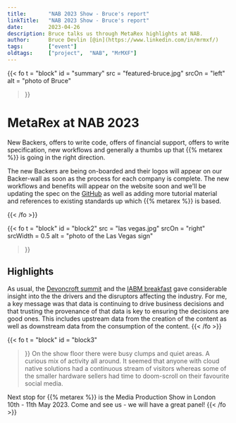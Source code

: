 ```yaml
---
title:       "NAB 2023 Show - Bruce's report"
linkTitle:   "NAB 2023 Show - Bruce's report"
date:        2023-04-26
description: Bruce talks us through MetaRex highlights at NAB.
author:      Bruce Devlin [@in](https://www.linkedin.com/in/mrmxf/)
tags:        ["event"]
oldtags:     ["project",  "NAB", "MrMXF"]
---
```


{{< fo t = "block"
  id    = "summary"
  src   = "featured-bruce.jpg"
  srcOn = "left"
  alt = "photo of Bruce"
>}}

# MetaRex at NAB 2023

New Backers, offers to write code, offers of financial support, offers to write specification, new workflows and generally a thumbs up that {{% metarex %}} is going in the right direction.

The new Backers are being on-boarded and their logos will appear on our Backer-wall as soon as the process for each company is complete. The new workflows and benefits will appear on the website soon and we'll be updating the spec on the [GitHub] as well as adding more tutorial material and references to existing standards up which {{% metarex %}} is based.

{{< /fo >}}
<!-- ####################################################################### -->
{{< fo t = "block"
  id       = "block2"
  src      = "las vegas.jpg"
  srcOn    = "right"
  srcWidth = 0.5
  alt = "photo of the Las Vegas sign"
>}}

## Highlights

As usual, the [Devoncroft summit] and the [IABM breakfast] gave considerable insight into the the drivers and the disruptors affecting the industry. For me, a key message was that data is continuing to drive business decisions and that trusting the provenance of that data is key to ensuring the decisions are good ones. This includes upstream data from the creation of the content as well as downstream data from the consumption of the content.
{{< /fo >}}

{{< fo t = "block"
    id   = "block3"
>}}
On the show floor there were busy clumps and quiet areas. A curious mix of activity all around. It seemed that anyone with cloud native solutions had a continuous stream of visitors whereas some of the smaller hardware sellers had time to doom-scroll on their favourite social media.

Next stop for {{% metarex %}} is the Media Production Show in London 10th - 11th May 2023. Come and see us - we will have a great panel!
{{< /fo >}}

[GitHub]:  https://github.com/metarex-media
[Devoncroft summit]: https://devoncroft.com/2023/04/10/full-agenda-and-speaker-line-up-for-2023-devoncroft-executive-summit-las-vegas/
[IABM breakfast]: https://theiabm.org/state-of-the-industry-breakfast/